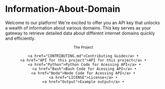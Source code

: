 # Information-About-Domain
Welcome to our platform! We're excited to offer you an API key that unlocks a wealth of information about various domains. This key serves as your gateway to retrieve detailed data about different internet domains quickly and efficiently. 

<div align="center">
    <sub>The Project</sub>
    <br />
    
    <a href="CONTRIBUTING.md">Contributing Guide</a> •
    <a href="API for this project">API for this project</a> •
     <a href="Python">Python Code for Acessing API</a> •
     <a href="Bash">Bash Code for Acessing API</a> •
    <a href="Node">Node Code for Acessing API</a> •
    <a href="LICENSE">License</a> •
    <a href="Output">Example output</a> •
    

<br />
